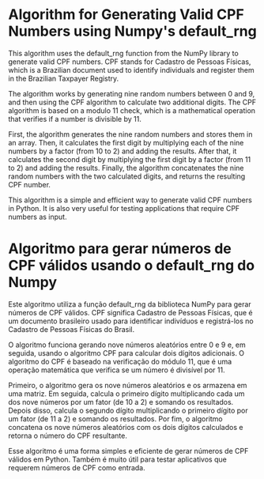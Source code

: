 

# Algorithm for Generating Valid CPF Numbers using Numpy's default_rng

This algorithm uses the default_rng function from the NumPy library to generate valid CPF numbers. CPF stands for Cadastro de Pessoas Físicas, which is a Brazilian document used to identify individuals and register them in the Brazilian Taxpayer Registry.

The algorithm works by generating nine random numbers between 0 and 9, and then using the CPF algorithm to calculate two additional digits. The CPF algorithm is based on a modulo 11 check, which is a mathematical operation that verifies if a number is divisible by 11.

First, the algorithm generates the nine random numbers and stores them in an array. Then, it calculates the first digit by multiplying each of the nine numbers by a factor (from 10 to 2) and adding the results. After that, it calculates the second digit by multiplying the first digit by a factor (from 11 to 2) and adding the results. Finally, the algorithm concatenates the nine random numbers with the two calculated digits, and returns the resulting CPF number.

This algorithm is a simple and efficient way to generate valid CPF numbers in Python. It is also very useful for testing applications that require CPF numbers as input.

# Algoritmo para gerar números de CPF válidos usando o default_rng do Numpy

Este algoritmo utiliza a função default_rng da biblioteca NumPy para gerar números de CPF válidos. CPF significa Cadastro de Pessoas Físicas, que é um documento brasileiro usado para identificar indivíduos e registrá-los no Cadastro de Pessoas Físicas do Brasil.

O algoritmo funciona gerando nove números aleatórios entre 0 e 9 e, em seguida, usando o algoritmo CPF para calcular dois dígitos adicionais. O algoritmo do CPF é baseado na verificação do módulo 11, que é uma operação matemática que verifica se um número é divisível por 11.

Primeiro, o algoritmo gera os nove números aleatórios e os armazena em uma matriz. Em seguida, calcula o primeiro dígito multiplicando cada um dos nove números por um fator (de 10 a 2) e somando os resultados. Depois disso, calcula o segundo dígito multiplicando o primeiro dígito por um fator (de 11 a 2) e somando os resultados. Por fim, o algoritmo concatena os nove números aleatórios com os dois dígitos calculados e retorna o número do CPF resultante.

Esse algoritmo é uma forma simples e eficiente de gerar números de CPF válidos em Python. Também é muito útil para testar aplicativos que requerem números de CPF como entrada.

